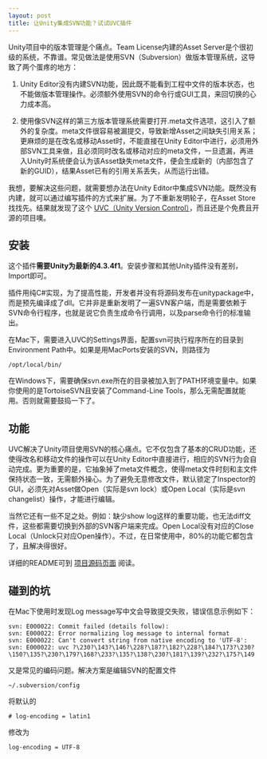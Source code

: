 ```yaml
---
layout: post
title: 让Unity集成SVN功能？试试UVC插件
---
```


Unity项目中的版本管理是个痛点。Team License内建的Asset Server是个很初级的系统，不靠谱。常见做法是使用SVN（Subversion）做版本管理系统，这导致了两个蛋疼的地方：

1. Unity Editor没有内建SVN功能，因此既不能看到工程中文件的版本状态，也不能做版本管理操作。必须额外使用SVN的命令行或GUI工具，来回切换的心力成本高。

2. 使用像SVN这样的第三方版本管理系统需要打开.meta文件选项，这引入了额外的复杂度。meta文件很容易被漏提交，导致新增Asset之间缺失引用关系；更麻烦的是在改名或移动Asset时，不能直接在Unity Editor中进行，必须用外部SVN工具来做，且必须同时改名或移动对应的meta文件，一旦遗漏，再进入Unity时系统便会认为该Asset缺失meta文件，便会生成新的（内部包含了新的GUID），结果Asset已有的引用关系丢失，从而运行出错。

我想，要解决这些问题，就需要想办法在Unity Editor中集成SVN功能。既然没有内建，就可以通过编写插件的方式来扩展。为了不重新发明轮子，在Asset Store找找先。结果就发现了这个 [UVC（Unity Version Control）][1]，而且还是个免费且开源的项目噢。

## 安装

这个插件**需要Unity为最新的4.3.4f1**。安装步骤和其他Unity插件没有差别，Import即可。

插件用纯C#实现，为了提高性能，开发者并没有将源码发布在unitypackage中，而是预先编译成了dll。它并非是重新发明了一遍SVN客户端，而是需要依赖于SVN命令行程序，也就是说它负责生成命令行调用，以及parse命令行的标准输出。

在Mac下，需要进入UVC的Settings界面，配置svn可执行程序所在的目录到Environment Path中。如果是用MacPorts安装的SVN，则路径为

    /opt/local/bin/

在Windows下，需要确保svn.exe所在的目录被加入到了PATH环境变量中。如果你使用的是TortoiseSVN且安装了Command-Line Tools，那么无需配置就能用。否则就需要鼓捣一下了。

## 功能

UVC解决了Unity项目使用SVN的核心痛点。它不仅包含了基本的CRUD功能，还使得改名和移动文件的操作可以在Unity Editor中直接进行，相应的SVN行为会自动完成。更为重要的是，它抽象掉了meta文件概念，使得meta文件时刻和主文件保持状态一致，无需额外操心。为了避免无意修改文件，默认锁定了Inspector的GUI，必须先对Asset做Open（实际是svn lock）或Open Local（实际是svn changelist）操作，才能进行编辑。

当然它还有一些不足之处。例如：缺少show log这样的重要功能，也无法diff文件，这些都需要切换到外部的SVN客户端来完成。Open Local没有对应的Close Local（Unlock只对应Open操作）。不过，在日常使用中，80%的功能它都包含了，且解决得很好。

详细的README可到 [项目源码页面][2] 阅读。

## 碰到的坑

在Mac下使用时发现Log message写中文会导致提交失败，错误信息示例如下：

    svn: E000022: Commit failed (details follow):
    svn: E000022: Error normalizing log message to internal format
    svn: E000022: Can't convert string from native encoding to 'UTF-8':
    svn: E000022: uvc ?\230?\143?\146?\228?\187?\182?\228?\184?\173?\230?\150?\135?\230?\179?\168?\233?\135?\138?\230?\181?\139?\232?\175?\149

又是常见的编码问题。解决方案是编辑SVN的配置文件

    ~/.subversion/config

将默认的

    # log-encoding = latin1

修改为

    log-encoding = UTF-8


[1]: https://www.assetstore.unity3d.com/#/content/3350
[2]: https://bitbucket.org/Kjems/uversioncontrol